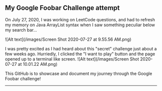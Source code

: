 
## My Google Foobar Challenge attempt

On July 27, 2020, I was working on LeetCode questions, and had to refresh my memory on Java ArrayList syntax when I saw something peculiar below my search bar...

![Alt text](/images/Screen Shot 2020-07-27 at 9.55.56 AM.png)

I was pretty excited as I had heard about this "secret" challenge just about a few weeks ago. Hurriedly, I clicked the "I want to play" button and the page opened up to a terminal like screen.
![Alt text](/images/Screen Shot 2020-07-27 at 10.01.22 AM.png)

This GitHub is to showcase and document my journey through the Google Foobar challenge!

---
